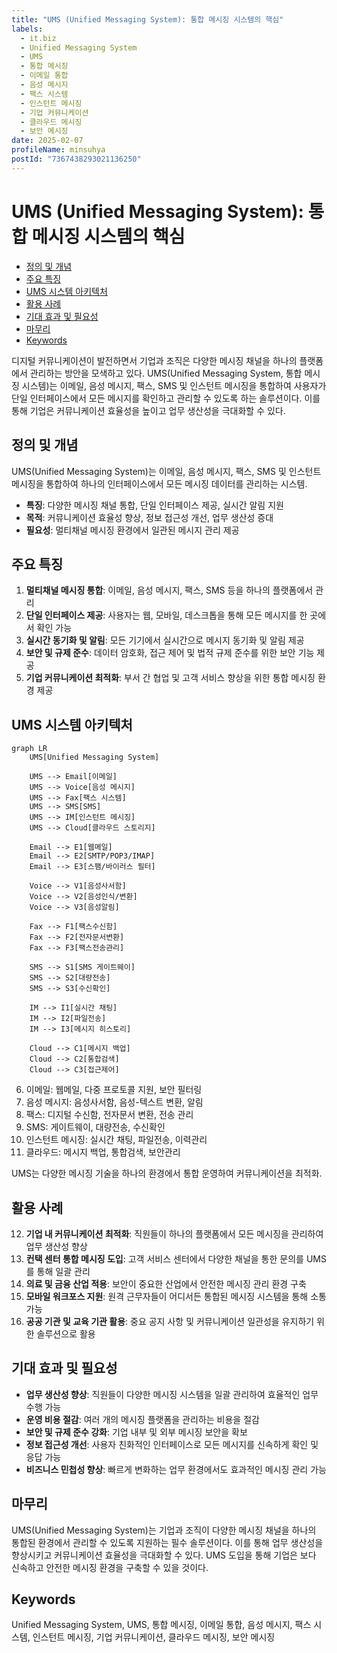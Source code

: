 ```yaml
---
title: "UMS (Unified Messaging System): 통합 메시징 시스템의 핵심"
labels:
  - it.biz
  - Unified Messaging System
  - UMS
  - 통합 메시징
  - 이메일 통합
  - 음성 메시지
  - 팩스 시스템
  - 인스턴트 메시징
  - 기업 커뮤니케이션
  - 클라우드 메시징
  - 보안 메시징
date: 2025-02-07
profileName: minsuhya
postId: "7367438293021136250"
---
```



# UMS (Unified Messaging System): 통합 메시징 시스템의 핵심

<!-- mtoc-start -->

- [정의 및 개념](#정의-및-개념)
- [주요 특징](#주요-특징)
- [UMS 시스템 아키텍처](#ums-시스템-아키텍처)
- [활용 사례](#활용-사례)
- [기대 효과 및 필요성](#기대-효과-및-필요성)
- [마무리](#마무리)
- [Keywords](#keywords)

<!-- mtoc-end -->

디지털 커뮤니케이션이 발전하면서 기업과 조직은 다양한 메시징 채널을 하나의 플랫폼에서 관리하는 방안을 모색하고 있다. UMS(Unified Messaging System, 통합 메시징 시스템)는 이메일, 음성 메시지, 팩스, SMS 및 인스턴트 메시징을 통합하여 사용자가 단일 인터페이스에서 모든 메시지를 확인하고 관리할 수 있도록 하는 솔루션이다. 이를 통해 기업은 커뮤니케이션 효율성을 높이고 업무 생산성을 극대화할 수 있다.

## 정의 및 개념

UMS(Unified Messaging System)는 이메일, 음성 메시지, 팩스, SMS 및 인스턴트 메시징을 통합하여 하나의 인터페이스에서 모든 메시징 데이터를 관리하는 시스템.

- **특징**: 다양한 메시징 채널 통합, 단일 인터페이스 제공, 실시간 알림 지원
- **목적**: 커뮤니케이션 효율성 향상, 정보 접근성 개선, 업무 생산성 증대
- **필요성**: 멀티채널 메시징 환경에서 일관된 메시지 관리 제공

## 주요 특징

1. **멀티채널 메시징 통합**: 이메일, 음성 메시지, 팩스, SMS 등을 하나의 플랫폼에서 관리
2. **단일 인터페이스 제공**: 사용자는 웹, 모바일, 데스크톱을 통해 모든 메시지를 한 곳에서 확인 가능
3. **실시간 동기화 및 알림**: 모든 기기에서 실시간으로 메시지 동기화 및 알림 제공
4. **보안 및 규제 준수**: 데이터 암호화, 접근 제어 및 법적 규제 준수를 위한 보안 기능 제공
5. **기업 커뮤니케이션 최적화**: 부서 간 협업 및 고객 서비스 향상을 위한 통합 메시징 환경 제공

## UMS 시스템 아키텍처

```mermaid
graph LR
    UMS[Unified Messaging System]

    UMS --> Email[이메일]
    UMS --> Voice[음성 메시지]
    UMS --> Fax[팩스 시스템]
    UMS --> SMS[SMS]
    UMS --> IM[인스턴트 메시징]
    UMS --> Cloud[클라우드 스토리지]

    Email --> E1[웹메일]
    Email --> E2[SMTP/POP3/IMAP]
    Email --> E3[스팸/바이러스 필터]

    Voice --> V1[음성사서함]
    Voice --> V2[음성인식/변환]
    Voice --> V3[음성알림]

    Fax --> F1[팩스수신함]
    Fax --> F2[전자문서변환]
    Fax --> F3[팩스전송관리]

    SMS --> S1[SMS 게이트웨이]
    SMS --> S2[대량전송]
    SMS --> S3[수신확인]

    IM --> I1[실시간 채팅]
    IM --> I2[파일전송]
    IM --> I3[메시지 히스토리]

    Cloud --> C1[메시지 백업]
    Cloud --> C2[통합검색]
    Cloud --> C3[접근제어]
```

6. 이메일: 웹메일, 다중 프로토콜 지원, 보안 필터링
7. 음성 메시지: 음성사서함, 음성-텍스트 변환, 알림
8. 팩스: 디지털 수신함, 전자문서 변환, 전송 관리
9. SMS: 게이트웨이, 대량전송, 수신확인
10. 인스턴트 메시징: 실시간 채팅, 파일전송, 이력관리
11. 클라우드: 메시지 백업, 통합검색, 보안관리

UMS는 다양한 메시징 기술을 하나의 환경에서 통합 운영하여 커뮤니케이션을 최적화.

## 활용 사례

12. **기업 내 커뮤니케이션 최적화**: 직원들이 하나의 플랫폼에서 모든 메시징을 관리하여 업무 생산성 향상
13. **컨택 센터 통합 메시징 도입**: 고객 서비스 센터에서 다양한 채널을 통한 문의를 UMS를 통해 일괄 관리
14. **의료 및 금융 산업 적용**: 보안이 중요한 산업에서 안전한 메시징 관리 환경 구축
15. **모바일 워크포스 지원**: 원격 근무자들이 어디서든 통합된 메시징 시스템을 통해 소통 가능
16. **공공 기관 및 교육 기관 활용**: 중요 공지 사항 및 커뮤니케이션 일관성을 유지하기 위한 솔루션으로 활용

## 기대 효과 및 필요성

- **업무 생산성 향상**: 직원들이 다양한 메시징 시스템을 일괄 관리하여 효율적인 업무 수행 가능
- **운영 비용 절감**: 여러 개의 메시징 플랫폼을 관리하는 비용을 절감
- **보안 및 규제 준수 강화**: 기업 내부 및 외부 메시징 보안을 확보
- **정보 접근성 개선**: 사용자 친화적인 인터페이스로 모든 메시지를 신속하게 확인 및 응답 가능
- **비즈니스 민첩성 향상**: 빠르게 변화하는 업무 환경에서도 효과적인 메시징 관리 가능

## 마무리

UMS(Unified Messaging System)는 기업과 조직이 다양한 메시징 채널을 하나의 통합된 환경에서 관리할 수 있도록 지원하는 필수 솔루션이다. 이를 통해 업무 생산성을 향상시키고 커뮤니케이션 효율성을 극대화할 수 있다. UMS 도입을 통해 기업은 보다 신속하고 안전한 메시징 환경을 구축할 수 있을 것이다.

## Keywords

Unified Messaging System, UMS, 통합 메시징, 이메일 통합, 음성 메시지, 팩스 시스템, 인스턴트 메시징, 기업 커뮤니케이션, 클라우드 메시징, 보안 메시징